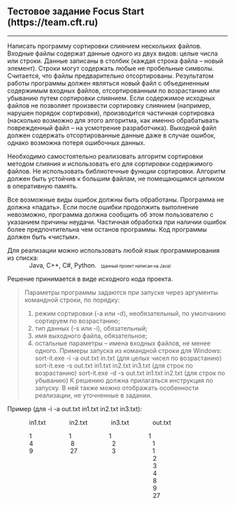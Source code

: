 <h2>Тестовое задание Focus Start <br>(https://team.cft.ru)</h2>

<hr>

Написать программу сортировки слиянием нескольких файлов.
Входные файлы содержат данные одного из двух видов: целые числа или строки. Данные
записаны в столбик (каждая строка файла – новый элемент). Строки могут содержать любые не
пробельные символы. Считается, что файлы предварительно отсортированы.
Результатом работы программы должен являться новый файл с объединенным содержимым
входных файлов, отсортированным по возрастанию или убыванию путем сортировки слиянием.
Если содержимое исходных файлов не позволяет произвести сортировку слиянием (например,
нарушен порядок сортировки), производится частичная сортировка (насколько возможно для
этого алгоритма, как именно обрабатывать поврежденный файл – на усмотрение разработчика).
Выходной файл должен содержать отсортированные данные даже в случае ошибок, однако
возможна потеря ошибочных данных.

Необходимо самостоятельно реализовать алгоритм сортировки методом слияния и использовать
его для сортировки содержимого файлов. Не использовать библиотечные функции сортировки.
Алгоритм должен быть устойчив к большим файлам, не помещающимся целиком в оперативную
память.

Все возможные виды ошибок должны быть обработаны. Программа не должна «падать». Если
после ошибки продолжить выполнение невозможно, программа должна сообщить об этом
пользователю с указанием причины неудачи. Частичная обработка при наличии ошибок более
предпочтительна чем останов программы. Код программы должен быть «чистым».

Для реализации можно использовать любой язык программирования из списка:<br>
<span style="margin-left: 50px;">Java, C++, C#, Python.</span><span style="margin-left: 10px; font-size: 0.7em">(данный проект написан на Java)</span>

Решение принимается в виде исходного кода проекта.

> Параметры программы задаются при запуске через аргументы командной строки, по порядку:
> 1. режим сортировки (-a или -d), необязательный, по умолчанию сортируем по возрастанию;
> 2. тип данных (-s или -i), обязательный;
> 3. имя выходного файла, обязательное;
> 4. остальные параметры – имена входных файлов, не менее одного.
   Примеры запуска из командной строки для Windows:
   sort-it.exe -i -a out.txt in.txt (для целых чисел по возрастанию)
   sort-it.exe -s out.txt in1.txt in2.txt in3.txt (для строк по возрастанию)
   sort-it.exe -d -s out.txt in1.txt in2.txt (для строк по убыванию)
   К решению должна прилагаться инструкция по запуску. В ней также можно отображать
   особенности реализации, не уточненные в задании.

Пример (для -i -a out.txt  in1.txt in2.txt in3.txt):<br>

<span style="margin-left: 50px;"> in1.txt </span> <span style="margin-left: 50px;"> in2.txt </span> <span style="margin-left: 50px;"> in3.txt </span> <span style="margin-left: 50px;"> out.txt </span><br>

<span style="margin-left: 50px;"> 1 </span> <span style="margin-left: 81px;"> 1 </span> <span style="margin-left: 82px;"> 1 </span> <span style="margin-left: 81px;"> 1 </span><br>
<span style="margin-left: 50px;"> 4 </span> <span style="margin-left: 82px;"> 8 </span> <span style="margin-left: 82px;"> 2 </span> <span style="margin-left: 80px;"> 1 </span><br>
<span style="margin-left: 50px;"> 9 </span> <span style="margin-left: 81px;"> 27 </span> <span style="margin-left: 75px;"> 3 </span> <span style="margin-left: 80px;"> 1 </span><br>
<span style="margin-left: 333px;"> 2 </span><br>
<span style="margin-left: 333px;"> 3 </span><br>
<span style="margin-left: 333px;"> 4 </span><br>
<span style="margin-left: 333px;"> 8 </span><br>
<span style="margin-left: 333px;"> 9 </span><br>
<span style="margin-left: 333px;"> 27 </span><br>







